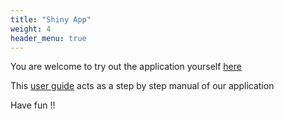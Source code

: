 ```yaml
---
title: "Shiny App"
weight: 4
header_menu: true
---
```


You are welcome to try out the application yourself [here](https://i68pad-leslie.shinyapps.io/group-shiny/)

This [user guide](https://github.com/safeincraziworld/isss608-group-shiny/blob/master/group-shiny/www/UserGuide.pdf) acts as a step by step manual of our application


Have fun !!


